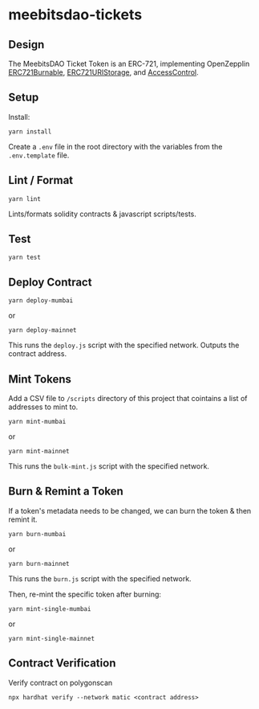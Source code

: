 # meebitsdao-tickets

## Design

The MeebitsDAO Ticket Token is an ERC-721, implementing OpenZepplin [ERC721Burnable](https://docs.openzeppelin.com/contracts/4.x/api/token/erc721#ERC721Burnable), [ERC721URIStorage](https://docs.openzeppelin.com/contracts/4.x/api/token/erc721#ERC721URIStorage), and [AccessControl](https://docs.openzeppelin.com/contracts/4.x/api/access#AccessControl).

## Setup 

Install: 

```
yarn install
```

Create a `.env` file in the root directory with the variables from the `.env.template` file.

## Lint / Format 
 
```
yarn lint
```
Lints/formats solidity contracts & javascript scripts/tests. 


## Test

```
yarn test
```

## Deploy Contract
```
yarn deploy-mumbai
```
or
```
yarn deploy-mainnet
```

This runs the `deploy.js` script with the specified network. Outputs the contract address.

## Mint Tokens

Add a CSV file to `/scripts` directory of this project that cointains a list of addresses to mint to.

```
yarn mint-mumbai
```
or
```
yarn mint-mainnet
```

This runs the `bulk-mint.js` script with the specified network.

## Burn & Remint a Token

If a token's metadata needs to be changed, we can burn the token & then remint it.

```
yarn burn-mumbai
```
or
```
yarn burn-mainnet
```

This runs the `burn.js` script with the specified network.

Then, re-mint the specific token after burning:

```
yarn mint-single-mumbai
```
or
```
yarn mint-single-mainnet
```

## Contract Verification

Verify contract on polygonscan
```
npx hardhat verify --network matic <contract address>
```
